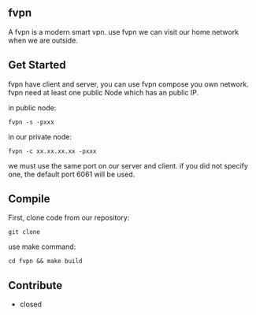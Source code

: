 ## fvpn

A fvpn is a modern smart vpn. use fvpn we can visit our home network when we are outside.

## Get Started
fvpn have client and server, you can use fvpn compose you own network. fvpn need at least one public Node which has an public IP.

in public node:
```shell
fvpn -s -pxxx
```

in our private node:
```shell
fvpn -c xx.xx.xx.xx -pxxx
```

we must  use the same port on our server and client. if you did not specify one, the default port 6061 will be used.

## Compile

First, clone code from our repository:

```shell
git clone
```

use make command:

```shell
cd fvpn && make build
```

## Contribute

- closed
